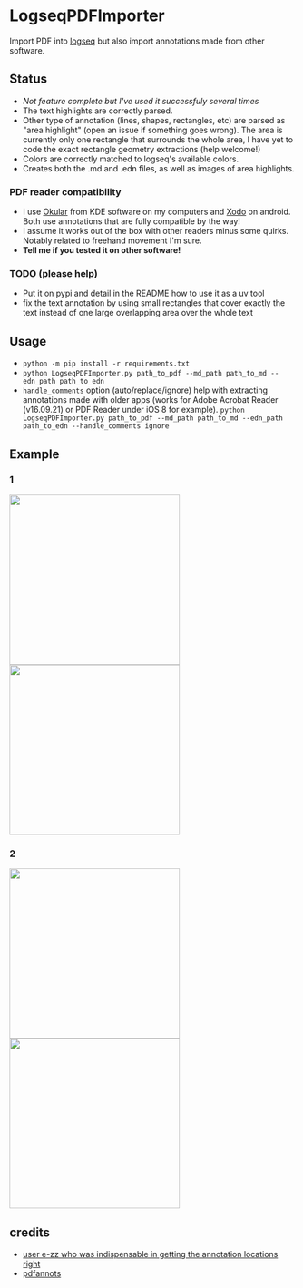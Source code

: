# LogseqPDFImporter
Import PDF into [logseq](https://github.com/logseq/logseq/) but also import annotations made from other software.

## Status
* *Not feature complete but I've used it successfuly several times*
* The text highlights are correctly parsed.
* Other type of annotation (lines, shapes, rectangles, etc) are parsed as "area highlight" (open an issue if something goes wrong). The area is currently only one rectangle that surrounds the whole area, I have yet to code the exact rectangle geometry extractions (help welcome!)
* Colors are correctly matched to logseq's available colors.
* Creates both the .md and .edn files, as well as images of area highlights.

### PDF reader compatibility
- I use [Okular](https://okular.kde.org/) from KDE software on my computers and [Xodo](https://xodo.com/) on android. Both use annotations that are fully compatible by the way!
- I assume it works out of the box with other readers minus some quirks. Notably related to freehand movement I'm sure.
- **Tell me if you tested it on other software!**

### TODO (please help)
* Put it on pypi and detail in the README how to use it as a uv tool
* fix the text annotation by using small rectangles that cover exactly the text instead of one large overlapping area over the whole text

## Usage
* `python -m pip install -r requirements.txt`
* `python LogseqPDFImporter.py path_to_pdf --md_path path_to_md --edn_path path_to_edn`
* `handle_comments` option (auto/replace/ignore) help with extracting annotations made with older apps (works for Adobe Acrobat Reader (v16.09.21) or PDF Reader under iOS 8 for example).
`python LogseqPDFImporter.py path_to_pdf --md_path path_to_md --edn_path path_to_edn --handle_comments ignore`


## Example
### 1
<img src="https://github.com/thiswillbeyourgithub/LogseqPDFImporter/blob/main/docs/normal_1.png" width=300/> <img src="https://github.com/thiswillbeyourgithub/LogseqPDFImporter/blob/main/docs/logseq_1.png" width=300/>

### 2
<img src="https://github.com/thiswillbeyourgithub/LogseqPDFImporter/blob/main/docs/normal_2.png" width=300/> <img src="https://github.com/thiswillbeyourgithub/LogseqPDFImporter/blob/main/docs/logseq_2.png" width=300/>



## credits
* [user e-zz who was indispensable in getting the annotation locations right](https://github.com/e-zz/logseq-pdf-extract/discussions/3#discussioncomment-7902471)
* [pdfannots](https://github.com/0xabu/pdfannots/)

